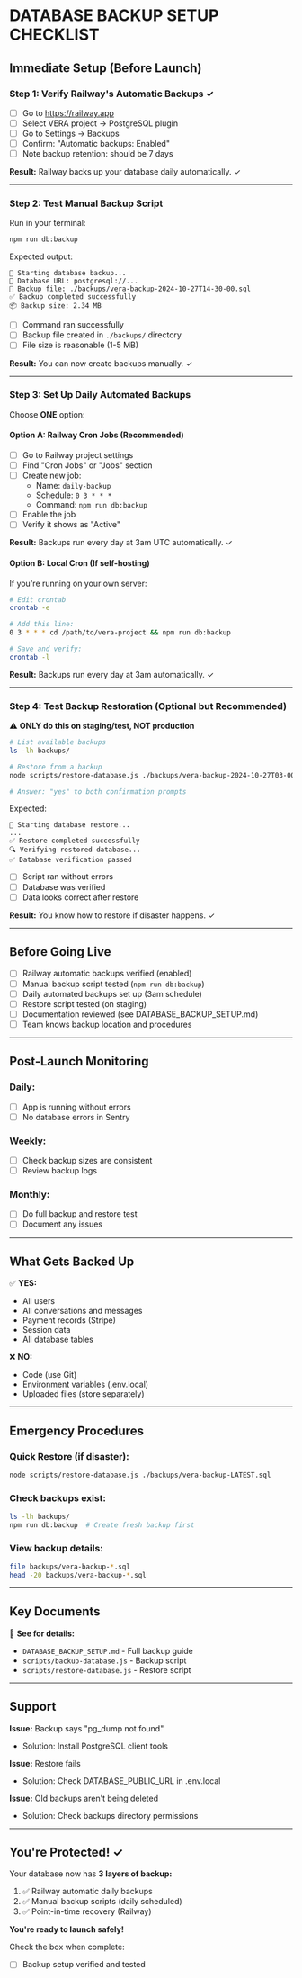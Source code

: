 # DATABASE BACKUP SETUP CHECKLIST

## Immediate Setup (Before Launch)

### Step 1: Verify Railway's Automatic Backups ✓
- [ ] Go to https://railway.app
- [ ] Select VERA project → PostgreSQL plugin
- [ ] Go to Settings → Backups
- [ ] Confirm: "Automatic backups: Enabled"
- [ ] Note backup retention: should be 7 days

**Result:** Railway backs up your database daily automatically. ✓

---

### Step 2: Test Manual Backup Script

Run in your terminal:
```bash
npm run db:backup
```

Expected output:
```
🔄 Starting database backup...
📍 Database URL: postgresql://...
💾 Backup file: ./backups/vera-backup-2024-10-27T14-30-00.sql
✅ Backup completed successfully
📦 Backup size: 2.34 MB
```

- [ ] Command ran successfully
- [ ] Backup file created in `./backups/` directory
- [ ] File size is reasonable (1-5 MB)

**Result:** You can now create backups manually. ✓

---

### Step 3: Set Up Daily Automated Backups

Choose **ONE** option:

#### Option A: Railway Cron Jobs (Recommended)

- [ ] Go to Railway project settings
- [ ] Find "Cron Jobs" or "Jobs" section
- [ ] Create new job:
  - Name: `daily-backup`
  - Schedule: `0 3 * * *`
  - Command: `npm run db:backup`
- [ ] Enable the job
- [ ] Verify it shows as "Active"

**Result:** Backups run every day at 3am UTC automatically. ✓

#### Option B: Local Cron (If self-hosting)

If you're running on your own server:

```bash
# Edit crontab
crontab -e

# Add this line:
0 3 * * * cd /path/to/vera-project && npm run db:backup

# Save and verify:
crontab -l
```

**Result:** Backups run every day at 3am automatically. ✓

---

### Step 4: Test Backup Restoration (Optional but Recommended)

⚠️ **ONLY do this on staging/test, NOT production**

```bash
# List available backups
ls -lh backups/

# Restore from a backup
node scripts/restore-database.js ./backups/vera-backup-2024-10-27T03-00-00.sql

# Answer: "yes" to both confirmation prompts
```

Expected:
```
🔄 Starting database restore...
...
✅ Restore completed successfully
🔍 Verifying restored database...
✅ Database verification passed
```

- [ ] Script ran without errors
- [ ] Database was verified
- [ ] Data looks correct after restore

**Result:** You know how to restore if disaster happens. ✓

---

## Before Going Live

- [ ] Railway automatic backups verified (enabled)
- [ ] Manual backup script tested (`npm run db:backup`)
- [ ] Daily automated backups set up (3am schedule)
- [ ] Restore script tested (on staging)
- [ ] Documentation reviewed (see DATABASE_BACKUP_SETUP.md)
- [ ] Team knows backup location and procedures

---

## Post-Launch Monitoring

### Daily:
- [ ] App is running without errors
- [ ] No database errors in Sentry

### Weekly:
- [ ] Check backup sizes are consistent
- [ ] Review backup logs

### Monthly:
- [ ] Do full backup and restore test
- [ ] Document any issues

---

## What Gets Backed Up

✅ **YES:**
- All users
- All conversations and messages
- Payment records (Stripe)
- Session data
- All database tables

❌ **NO:**
- Code (use Git)
- Environment variables (.env.local)
- Uploaded files (store separately)

---

## Emergency Procedures

### Quick Restore (if disaster):
```bash
node scripts/restore-database.js ./backups/vera-backup-LATEST.sql
```

### Check backups exist:
```bash
ls -lh backups/
npm run db:backup  # Create fresh backup first
```

### View backup details:
```bash
file backups/vera-backup-*.sql
head -20 backups/vera-backup-*.sql
```

---

## Key Documents

📄 **See for details:**
- `DATABASE_BACKUP_SETUP.md` - Full backup guide
- `scripts/backup-database.js` - Backup script
- `scripts/restore-database.js` - Restore script

---

## Support

**Issue:** Backup says "pg_dump not found"
- Solution: Install PostgreSQL client tools

**Issue:** Restore fails
- Solution: Check DATABASE_PUBLIC_URL in .env.local

**Issue:** Old backups aren't being deleted
- Solution: Check backups directory permissions

---

## You're Protected! ✓

Your database now has **3 layers of backup:**
1. ✅ Railway automatic daily backups
2. ✅ Manual backup scripts (daily scheduled)
3. ✅ Point-in-time recovery (Railway)

**You're ready to launch safely!**

Check the box when complete:
- [ ] Backup setup verified and tested
